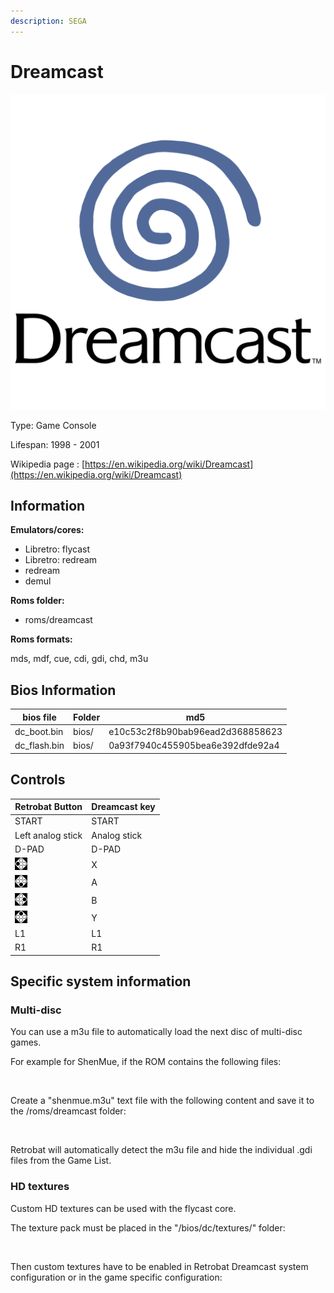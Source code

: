 ```yaml
---
description: SEGA
---
```


# Dreamcast

![](<../.gitbook/assets/image (11).png>)

Type: Game Console

Lifespan: 1998 - 2001

Wikipedia page : [https://en.wikipedia.org/wiki/Dreamcast](https://en.wikipedia.org/wiki/Dreamcast)

## Information

**Emulators/cores:**

* Libretro: flycast
* Libretro: redream
* redream
* demul

**Roms folder:**

* roms/dreamcast

**Roms formats:**

mds, mdf, cue, cdi, gdi, chd, m3u

## Bios Information

| bios file     | Folder | md5                              |
| ------------- | ------ | -------------------------------- |
| dc\_boot.bin  | bios/  | e10c53c2f8b90bab96ead2d368858623 |
| dc\_flash.bin | bios/  | 0a93f7940c455905bea6e392dfde92a4 |

## Controls

| Retrobat Button                         | Dreamcast key |
| --------------------------------------- | ------------- |
| START                                   | START         |
| Left analog stick                       | Analog stick  |
| D-PAD                                   | D-PAD         |
| ![](<../.gitbook/assets/image (2).png>) | X             |
| ![](<../.gitbook/assets/image (1).png>) | A             |
| ![](../.gitbook/assets/image.png)       | B             |
| ![](<../.gitbook/assets/image (3).png>) | Y             |
| L1                                      | L1            |
| R1                                      | R1            |

## Specific system information

### Multi-disc

You can use a m3u file to automatically load the next disc of multi-disc games.

For example for ShenMue, if the ROM contains the following files:

<figure><img src="https://i.imgur.com/dtC65cI.png" alt=""><figcaption></figcaption></figure>

Create a "shenmue.m3u" text file with the following content and save it to the /roms/dreamcast folder:

<figure><img src="https://i.imgur.com/HxcDWc4.png" alt=""><figcaption></figcaption></figure>

Retrobat will automatically detect the m3u file and hide the individual .gdi files from the Game List.

### HD textures

Custom HD textures can be used with the flycast core.

The texture pack must be placed in the "/bios/dc/textures/" folder:

<figure><img src="https://i.imgur.com/65bX2kT.png" alt=""><figcaption></figcaption></figure>

Then custom textures have to be enabled in Retrobat Dreamcast system configuration or in the game specific configuration:

<figure><img src="https://i.imgur.com/ppkZ9bw.png" alt=""><figcaption></figcaption></figure>

<figure><img src="https://i.imgur.com/qVMX2Ly.png" alt=""><figcaption></figcaption></figure>

<figure><img src="https://i.imgur.com/SbsPMz1.png" alt=""><figcaption></figcaption></figure>
